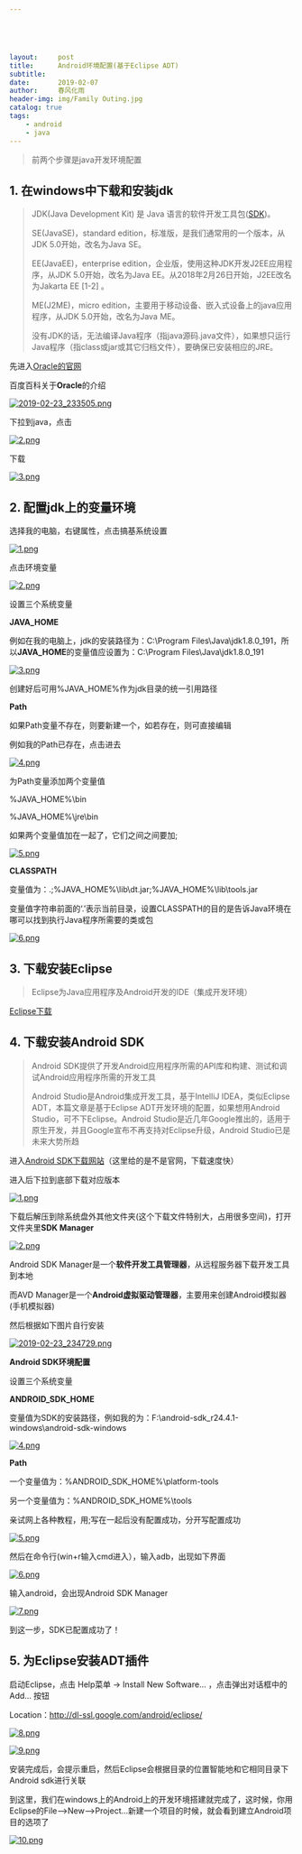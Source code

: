 ```yaml
---





layout:     post
title:      Android环境配置(基于Eclipse ADT)
subtitle:  
date:       2019-02-07
author:     春风化雨
header-img: img/Family Outing.jpg
catalog: true
tags:
    - android 
    - java
---
```


>  前两个步骤是java开发环境配置

## 1. 在windows中下载和安装jdk

> JDK(Java Development Kit) 是 Java 语言的软件开发工具包([SDK](https://baike.baidu.com/item/SDK))。
>
> SE(JavaSE)，standard edition，标准版，是我们通常用的一个版本，从JDK 5.0开始，改名为Java SE。
>
> EE(JavaEE)，enterprise edition，企业版，使用这种JDK开发J2EE应用程序，从JDK 5.0开始，改名为Java EE。从2018年2月26日开始，J2EE改名为Jakarta EE [1-2]  。
>
> ME(J2ME)，micro edition，主要用于移动设备、嵌入式设备上的java应用程序，从JDK 5.0开始，改名为Java ME。
>
> 没有JDK的话，无法编译Java程序（指java源码.java文件），如果想只运行Java程序（指class或jar或其它归档文件），要确保已安装相应的JRE。

先进入[Oracle的官网](https://www.oracle.com)

百度百科关于**Oracle**的介绍

[![2019-02-23_233505.png](https://i.loli.net/2019/02/23/5c71684595e54.png)](https://i.loli.net/2019/02/23/5c71684595e54.png)

下拉到java，点击

[![2.png](https://i.loli.net/2019/02/23/5c716792eccef.png)](https://i.loli.net/2019/02/23/5c716792eccef.png)

下载

[![3.png](https://i.loli.net/2019/02/23/5c7167930debb.png)](https://i.loli.net/2019/02/23/5c7167930debb.png)

## 2. 配置jdk上的变量环境

选择我的电脑，右键属性，点击搞基系统设置

[![1.png](https://i.loli.net/2019/02/23/5c71691250dba.png)](https://i.loli.net/2019/02/23/5c71691250dba.png)

点击环境变量



[![2.png](https://i.loli.net/2019/02/23/5c71691244f4d.png)](https://i.loli.net/2019/02/23/5c71691244f4d.png)

设置三个系统变量

**JAVA_HOME**

例如在我的电脑上，jdk的安装路径为：C:\Program Files\Java\jdk1.8.0_191，所以**JAVA_HOME**的变量值应设置为：C:\Program Files\Java\jdk1.8.0_191   

[![3.png](https://i.loli.net/2019/02/23/5c7169123aaf0.png)](https://i.loli.net/2019/02/23/5c7169123aaf0.png)

创建好后可用%JAVA_HOME%作为jdk目录的统一引用路径

**Path**

如果Path变量不存在，则要新建一个，如若存在，则可直接编辑

例如我的Path已存在，点击进去



[![4.png](https://i.loli.net/2019/02/23/5c7169124d63b.png)](https://i.loli.net/2019/02/23/5c7169124d63b.png)

为Path变量添加两个变量值

%JAVA_HOME%\bin

%JAVA_HOME%\jre\bin 

如果两个变量值加在一起了，它们之间之间要加;

[![5.png](https://i.loli.net/2019/02/23/5c7169125750e.png)](https://i.loli.net/2019/02/23/5c7169125750e.png)

**CLASSPATH** 

变量值为：.;%JAVA_HOME%\lib\dt.jar;%JAVA_HOME%\lib\tools.jar 

变量值字符串前面的‘.’表示当前目录，设置CLASSPATH的目的是告诉Java环境在哪可以找到执行Java程序所需要的类或包

[![6.png](https://i.loli.net/2019/02/23/5c7169124f345.png)](https://i.loli.net/2019/02/23/5c7169124f345.png)



## 3. **下载安装Eclipse**

> Eclipse为Java应用程序及Android开发的IDE（集成开发环境）

[Eclipse下载](https://www.eclipse.org/downloads/)



## 4. **下载安装Android SDK**

> Android SDK提供了开发Android应用程序所需的API库和构建、测试和调试Android应用程序所需的开发工具
>
> Android Studio是Android集成开发工具，基于IntelliJ IDEA，类似Eclipse ADT，本篇文章是基于Eclipse ADT开发环境的配置，如果想用Android Studio，可不下Eclipse。Android Studio是近几年Google推出的，适用于原生开发，并且Google宣布不再支持对Eclipse升级，Android Studio已是未来大势所趋

进入[Android SDK下载网站](https://www.androiddevtools.cn/)（这里给的是不是官网，下载速度快）

进入后下拉到底部下载对应版本

[![1.png](https://i.loli.net/2019/02/23/5c716a7744b93.png)](https://i.loli.net/2019/02/23/5c716a7744b93.png)

下载后解压到除系统盘外其他文件夹(这个下载文件特别大，占用很多空间)，打开文件夹里**SDK Manager**

[![2.png](https://i.loli.net/2019/02/23/5c716a7736cdb.png)](https://i.loli.net/2019/02/23/5c716a7736cdb.png)

Android SDK Manager是一个**软件开发工具管理器**，从远程服务器下载开发工具到本地

而AVD Manager是一个**Android虚拟驱动管理器**，主要用来创建Android模拟器(手机模拟器)

然后根据如下图片自行安装

[![2019-02-23_234729.png](https://i.loli.net/2019/02/23/5c716b4646091.png)](https://i.loli.net/2019/02/23/5c716b4646091.png)

**Android SDK环境配置** 

设置三个系统变量

**ANDROID_SDK_HOME**

变量值为SDK的安装路径，例如我的为：F:\android-sdk_r24.4.1-windows\android-sdk-windows

[![4.png](https://i.loli.net/2019/02/23/5c716a7742f55.png)](https://i.loli.net/2019/02/23/5c716a7742f55.png)

**Path**

一个变量值为：%ANDROID_SDK_HOME%\platform-tools

另一个变量值为：%ANDROID_SDK_HOME%\tools

亲试网上各种教程，用;写在一起后没有配置成功，分开写配置成功

[![5.png](https://i.loli.net/2019/02/23/5c716a774b2cf.png)](https://i.loli.net/2019/02/23/5c716a774b2cf.png)

然后在命令行(win+r输入cmd进入），输入adb，出现如下界面

[![6.png](https://i.loli.net/2019/02/23/5c716a7767e29.png)](https://i.loli.net/2019/02/23/5c716a7767e29.png)

输入android，会出现Android SDK Manager

[![7.png](https://i.loli.net/2019/02/23/5c716a775eb41.png)](https://i.loli.net/2019/02/23/5c716a775eb41.png)

到这一步，SDK已配置成功了！



## 5. **为Eclipse安装ADT插件**

启动Eclipse，点击 Help菜单 -> Install New Software… ，点击弹出对话框中的Add… 按钮

Location：http://dl-ssl.google.com/android/eclipse/

[![8.png](https://i.loli.net/2019/02/23/5c716a77404ca.png)](https://i.loli.net/2019/02/23/5c716a77404ca.png)

[![9.png](https://i.loli.net/2019/02/23/5c716a7769b04.png)](https://i.loli.net/2019/02/23/5c716a7769b04.png)



安装完成后，会提示重启，然后Eclipse会根据目录的位置智能地和它相同目录下Android sdk进行关联

到这里，我们在windows上的Android上的开发环境搭建就完成了，这时候，你用Eclipse的File—>New—>Project...新建一个项目的时候，就会看到建立Android项目的选项了

[![10.png](https://i.loli.net/2019/02/23/5c716a775c412.png)](https://i.loli.net/2019/02/23/5c716a775c412.png)